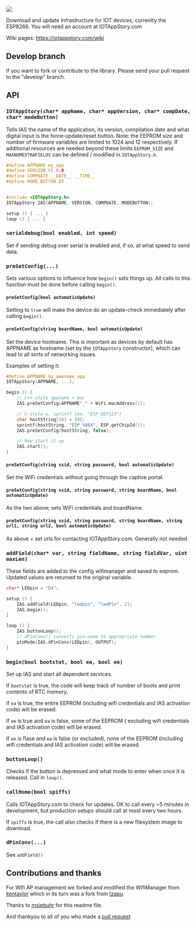 <img src="https://github.com/iotappstory/ESP8266-Library/blob/master/readme.jpg"/>

Download and update Infrastructure for IOT devices, currenlty the ESP8266. You will need an account at IOTAppStory.com

Wiki pages: https://iotappstory.com/wiki

## Develop branch

If you want to fork or contribute to the library. Please send your pull request to the "develop" branch.

## API

### `IOTAppStory(char* appName, char* appVersion, char* compDate, char* modeButton)`

Tells IAS the name of the application, its version, compilation date and what
digital input is the force-update/reset button. Note: the EEPROM size and number of firmware variables are limited to 1024 and 12 respectively. If additional resources are needed beyond these limits `EEPROM_SIZE` and `MAXNUMEXTRAFIELDS` can be defined / modified in `IOTAppStory.h`.

```c
#define APPNAME my_app
#define VERSION V1.0.0
#define COMPDATE __DATE__ __TIME__
#define MODE_BUTTON D3


#include <IOTAppStory.h>
IOTAppStory IAS(APPNAME, VERSION, COMPDATE, MODEBUTTON);

setup () { ... }
loop () { ... }
```

### `serialdebug(bool enabled, int speed)`

Set if sending debug over serial is enabled and, if so, at what speed to send
data.

### `preSetConfig(...)`

Sets various options to influence how `begin()` sets things up. All calls to
this function must be done before calling `begin()`.

#### `preSetConfig(bool automaticUpdate)`

Setting to `true` will make the device do an update-check immediately after
calling `begin()`.

#### `preSetConfig(string boardName, bool automaticUpdate)`

Set the device hostname. This is important as devices by default has APPNAME as
hostname (set by the `IOTAppStory` constructor), which can lead to all sorts of
networking issues.

Examples of setting it:
```c
#define APPNAME my_awesome_app
IOTAppStory(APPNAME, ...);

begin () {
    // C++-style appname + mac
    IAS.preSetConfig(APPNAME"_" + WiFi.macAddress());

    // C-style w. sprintf (ex. "ESP_DEF123")
    char hostString[16] = {0};
    sprintf(hostString, "ESP_%06X", ESP.getChipId());
    IAS.preSetConfig(hostString, false);

    // Now start it up
    IAS.start();
}
```

#### `preSetConfig(string ssid, string password, bool automaticUpdate)`

Set the WiFi credentials without going through the captive portal.

#### `preSetConfig(string ssid, string password, string boardName, bool automaticUpdate)`

As the two above; sets WiFi credentials and boardName.


#### `preSetConfig(string ssid, string password, string boardName, string url1, string url2, bool automaticUpdate)`

As above + set urls for contacting IOTAppStory.com. Generally not needed.


### `addField(char* var, string fieldName, string fieldVar, uint maxLen)`

These fields are added to the config wifimanager and saved to eeprom.  Updated
values are returned to the original variable.

```c
char* LEDpin = "D4";

setup () {
    IAS.addField(LEDpin, "ledpin", "ledPin", 2);
    IAS.begin();
}

loop () {
    IAS.buttonLoop();
    // dPinConv() converts pin-name to appropriate number
    pinMode(IAS.dPinConv(LEDpin), OUTPUT);
}
```

### `begin(bool bootstat, bool ea, bool ee)`

Set up IAS and start all dependent services. 

If `bootstat` is true, the code will keep track of number of boots and print
contents of RTC memory.

If `ea` is true, the entire EEPROM (including wifi credentials and IAS activation code) will be
erased.

If `ee` is true and `ea` is false, some of the EEPROM ( excluding wifi credentials and IAS activation code) will be
erased.

If `ee` is flase and `ea` is false (or excluded), none of the EEPROM (including wifi credentials and IAS activation code) will be
erased.

### `buttonLoop()`

Checks if the button is depressed and what mode to enter when once it is
released. Call in `loop()`.

### `callHome(bool spiffs)`

Calls IOTAppStory.com to check for updates. OK to call every ~5 minutes in
development, but production setups should call at most every two hours.

If `spiffs` is true, the call also checks if there is a new filesystem image to
download.

### `dPinConv(...)`

See `addField()`

## Contributions and thanks

For Wifi AP management we forked and modified the WifiManager from [kentaylor](https://github.com/kentaylor/WiFiManager) which in its turn was a fork from [tzapu](https://github.com/tzapu/WiFiManager)

Thanks to [msiebuhr](https://github.com/msiebuhr) for this readme file.

And thankyou to all of you who made a [pull request](https://github.com/iotappstory/ESP8266-Library/graphs/contributors)
